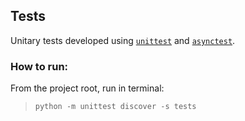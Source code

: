 ## Tests
Unitary tests developed using [`unittest`](https://docs.python.org/3/library/unittest.html) and [`asynctest`](https://github.com/Martiusweb/asynctest).

### How to run:
From the project root, run in terminal:
>```python -m unittest discover -s tests```
